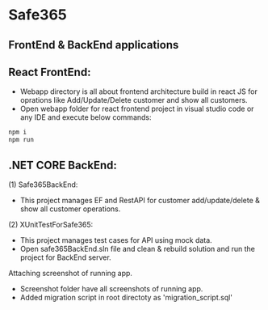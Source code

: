 # Safe365
## FrontEnd & BackEnd applications 




## React FrontEnd:
- Webapp directory is all about frontend architecture build in react JS for oprations like Add/Update/Delete customer and show all customers.
- Open webapp folder for react frontend project in visual studio code or any IDE and execute below commands:
```sh
npm i
npm run
```

## .NET CORE BackEnd:

(1)	Safe365BackEnd: 

- This project manages EF and RestAPI for customer add/update/delete & show all customer operations.

(2) XUnitTestForSafe365:

- This project manages test cases for API using mock data. 
- Open safe365BackEnd.sln file and clean & rebuild solution and run the project for BackEnd server.


Attaching screenshot of running app.

- Screenshot folder have all screenshots of running app.
- Added migration script in root directoty as 'migration_script.sql'
